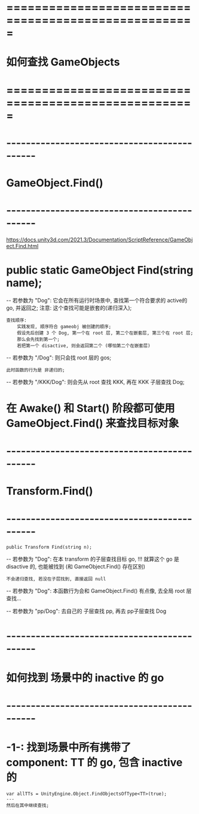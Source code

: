 # ===================================================== #
#        如何查找 GameObjects
# ===================================================== #


# -------------------------------------------- #
#       GameObject.Find()
# -------------------------------------------- #
https://docs.unity3d.com/2021.3/Documentation/ScriptReference/GameObject.Find.html

# public static GameObject Find(string name);

--  若参数为 "Dog":
    它会在所有运行时场景中, 查找第一个符合要求的 active的 go, 并返回之;
    注意:
        这个查找可能是嵌套的(递归深入);

    查找顺序:
        实践发现, 顺序符合 gameobj 被创建的顺序;
        假设先后创建 3 个 Dog, 第一个在 root 层, 第二个在嵌套层, 第三个在 root 层;
        那么会先找到第一个;
        若把第一个 disactive, 则会返回第二个 (哪怕第二个在嵌套层)


--  若参数为 "/Dog":
    则只会找 root 层的 gos;

    此时函数的行为是 非递归的;


--  若参数为 "/KKK/Dog":
    则会先从 root 查找 KKK, 再在 KKK 子层查找 Dog;


# 在 Awake() 和 Start() 阶段都可使用   GameObject.Find() 来查找目标对象



# -------------------------------------------- #
#             Transform.Find()
# -------------------------------------------- #

    public Transform Find(string n);

--  若参数为 "Dog": 
    在本 transform 的子层查找目标 go, 
    !!!
    就算这个 go 是 disactive 的, 也能被找到 (和 GameObject.Find() 存在区别)

    不会递归查找, 若没在子层找到, 直接返回 null


--  若参数为 "Dog": 
    本函数行为会和 GameObject.Find() 有点像, 去全局 root 层查找...


--  若参数为 "pp/Dog": 
    去自己的 子层查找 pp, 再去 pp子层查找 Dog





# -------------------------------------------- #
#       如何找到 场景中的 inactive 的 go
# -------------------------------------------- #


# -1-: 找到场景中所有携带了 component: TT 的 go, 包含 inactive 的
    var allTTs = UnityEngine.Object.FindObjectsOfType<TT>(true);
    ---
    然后在其中继续查找;





